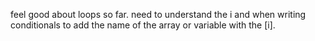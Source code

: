 feel good about loops so far. need to understand the i and when writing conditionals to add the name of the array or variable with the [i].